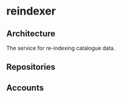 # reindexer

## Architecture

The service for re-indexing catalogue data.

## Repositories

## Accounts
